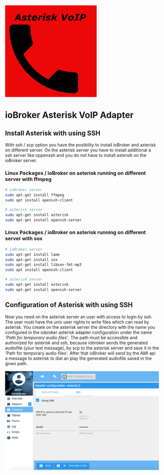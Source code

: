 ![Logo](../admin/asterisk.png)

# ioBroker Asterisk VoIP Adapter

## Install Asterisk with using SSH 

With ssh / scp option you have the posibility to install ioBroker and asterisk on different server. On the asterisk server you have to install additional a ssh server like oppenssh and you do not have to install astersik on the ioBroker server. 


### Linux Packages / ioBroker on asterisk running on different server with ffmpeg 
```sh
# ioBroker server
sudo apt-get install ffmpeg
sudo apt install openssh-client
```

```sh
# asterisk server
sudo apt-get install asterisk
sudo apt-get install openssh-server
```

### Linux Packages / ioBroker on asterisk running on different server with sox
```sh
# ioBroker server
sudo apt-get install lame
sudo apt-get install sox
sudo apt-get install libsox-fmt-mp3
sudo apt install openssh-client
```

```sh
# asterisk server
sudo apt-get install asterisk
sudo apt-get install openssh-server
```

## Configuration of Asterisk with using SSH 

Now you need on the asterisk server an user with access to login by ssh. The user must have the unix user rights to write files which can read by asterisk. 
You create on the asterisk server the directory with the name you configured in the iobroker asterisk adapter configuration under the name *'Path for temporary audio files'*. The path must be accessible and authorized for asterisk and ssh, because iobroker sends the generated audiofile (your text message), by scp to the asterisk server and save it in the 'Path for temporary audio files'. 
After that ioBroker will send by the AMI api a message to asterisk to dial an play the generated audiofile saved in the given path.

![ssh](iobroker_ssh.png)

